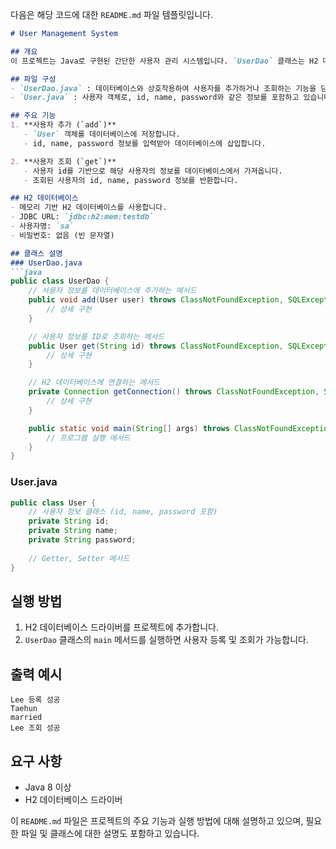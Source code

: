 다음은 해당 코드에 대한 `README.md` 파일 템플릿입니다.

```markdown
# User Management System

## 개요
이 프로젝트는 Java로 구현된 간단한 사용자 관리 시스템입니다. `UserDao` 클래스는 H2 데이터베이스를 사용하여 사용자 정보를 추가하고 조회하는 기능을 제공합니다. `User` 클래스는 사용자 정보를 담고 있는 객체입니다.

## 파일 구성
- `UserDao.java` : 데이터베이스와 상호작용하여 사용자를 추가하거나 조회하는 기능을 담당합니다.
- `User.java` : 사용자 객체로, id, name, password와 같은 정보를 포함하고 있습니다.

## 주요 기능
1. **사용자 추가 (`add`)**
   - `User` 객체를 데이터베이스에 저장합니다.
   - id, name, password 정보를 입력받아 데이터베이스에 삽입합니다.

2. **사용자 조회 (`get`)**
   - 사용자 id를 기반으로 해당 사용자의 정보를 데이터베이스에서 가져옵니다.
   - 조회된 사용자의 id, name, password 정보를 반환합니다.

## H2 데이터베이스
- 메모리 기반 H2 데이터베이스를 사용합니다.
- JDBC URL: `jdbc:h2:mem:testdb`
- 사용자명: `sa`
- 비밀번호: 없음 (빈 문자열)

## 클래스 설명
### UserDao.java
```java
public class UserDao {
    // 사용자 정보를 데이터베이스에 추가하는 메서드
    public void add(User user) throws ClassNotFoundException, SQLException { 
        // 상세 구현
    }

    // 사용자 정보를 ID로 조회하는 메서드
    public User get(String id) throws ClassNotFoundException, SQLException { 
        // 상세 구현
    }

    // H2 데이터베이스에 연결하는 메서드
    private Connection getConnection() throws ClassNotFoundException, SQLException { 
        // 상세 구현
    }

    public static void main(String[] args) throws ClassNotFoundException, SQLException { 
        // 프로그램 실행 메서드
    }
}
```

### User.java
```java
public class User {
    // 사용자 정보 클래스 (id, name, password 포함)
    private String id;
    private String name;
    private String password;
    
    // Getter, Setter 메서드
}
```

## 실행 방법
1. H2 데이터베이스 드라이버를 프로젝트에 추가합니다.
2. `UserDao` 클래스의 `main` 메서드를 실행하면 사용자 등록 및 조회가 가능합니다.

## 출력 예시
```
Lee 등록 성공
Taehun
married
Lee 조회 성공
```

## 요구 사항
- Java 8 이상
- H2 데이터베이스 드라이버


이 `README.md` 파일은 프로젝트의 주요 기능과 실행 방법에 대해 설명하고 있으며, 필요한 파일 및 클래스에 대한 설명도 포함하고 있습니다.
